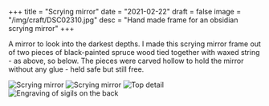 +++
title = "Scrying mirror"
date = "2021-02-22"
draft = false
image = "/img/craft/DSC02310.jpg"
desc = "Hand made frame for an obsidian scrying mirror"
+++

A mirror to look into the darkest depths. I made this scrying mirror frame out of two pieces of black-painted spruce wood tied together with waxed string - as above, so below. The pieces were carved hollow to hold the mirror without any glue - held safe but still free.

![Scrying mirror](/img/craft/DSC02308.jpg)
![Scrying mirror](/img/craft/DSC02310.jpg)
![Top detail](/img/craft/DSC02311.jpg)
![Engraving of sigils on the back](/img/craft/DSC02312.jpg)

